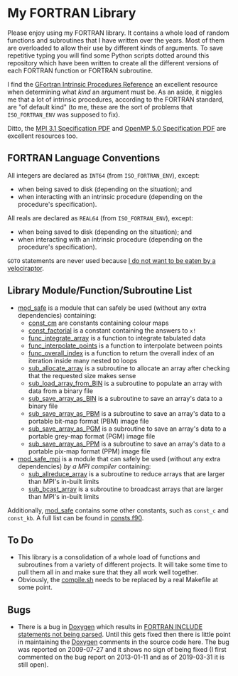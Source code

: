 # My FORTRAN Library

Please enjoy using my FORTRAN library. It contains a whole load of random functions and subroutines that I have written over the years. Most of them are overloaded to allow their use by different kinds of arguments. To save repetitive typing you will find some Python scripts dotted around this repository which have been written to create all the different versions of each FORTRAN function or FORTRAN subroutine.

I find the [GFortran Intrinsic Procedures Reference](https://gcc.gnu.org/onlinedocs/gfortran/Intrinsic-Procedures.html) an excellent resource when determining what _kind_ an argument must be. As an aside, it niggles me that a lot of intrinsic procedures, according to the FORTRAN standard, are "of default kind" (to me, these are the sort of problems that `ISO_FORTRAN_ENV` was supposed to fix).

Ditto, the [MPI 3.1 Specification PDF](https://www.mpi-forum.org/docs/mpi-3.1/mpi31-report.pdf) and [OpenMP 5.0 Specification PDF](https://www.openmp.org/wp-content/uploads/OpenMP-API-Specification-5.0.pdf) are excellent resources too.

## FORTRAN Language Conventions

All integers are declared as `INT64` (from `ISO_FORTRAN_ENV`), except:

* when being saved to disk (depending on the situation); and
* when interacting with an intrinsic procedure (depending on the procedure's specification).

All reals are declared as `REAL64` (from `ISO_FORTRAN_ENV`), except:

* when being saved to disk (depending on the situation); and
* when interacting with an intrinsic procedure (depending on the procedure's specification).

`GOTO` statements are never used because [I do not want to be eaten by a velociraptor](https://xkcd.com/292/).

## Library Module/Function/Subroutine List

* [mod_safe](mod_safe.F90) is a module that can safely be used (without any extra dependencies) containing:
    * [const_cm](mod_safe/const_cm.f90) are constants containing colour maps
    * [const_factorial](mod_safe/const_factorial.f90) is a constant containing the answers to `x!`
    * [func_integrate_array](mod_safe/func_integrate_array) is a function to integrate tabulated data
    * [func_interpolate_points](mod_safe/func_interpolate_points) is a function to interpolate between points
    * [func_overall_index](mod_safe/func_overall_index) is a function to return the overall index of an iteration inside many nested `DO` loops
    * [sub_allocate_array](mod_safe/sub_allocate_array) is a subroutine to allocate an array after checking that the requested size makes sense
    * [sub_load_array_from_BIN](mod_safe/sub_load_array_from_BIN) is a subroutine to populate an array with data from a binary file
    * [sub_save_array_as_BIN](mod_safe/sub_save_array_as_BIN) is a subroutine to save an array's data to a binary file
    * [sub_save_array_as_PBM](mod_safe/sub_save_array_as_PBM) is a subroutine to save an array's data to a portable bit-map format (PBM) image file
    * [sub_save_array_as_PGM](mod_safe/sub_save_array_as_PGM) is a subroutine to save an array's data to a portable grey-map format (PGM) image file
    * [sub_save_array_as_PPM](mod_safe/sub_save_array_as_PPM) is a subroutine to save an array's data to a portable pix-map format (PPM) image file
* [mod_safe_mpi](mod_safe_mpi.F90) is a module that can safely be used (without any extra dependencies) *by a MPI compiler* containing:
    * [sub_allreduce_array](mod_safe_mpi/sub_allreduce_array) is a subroutine to reduce arrays that are larger than MPI's in-built limits
    * [sub_bcast_array](mod_safe_mpi/sub_bcast_array) is a subroutine to broadcast arrays that are larger than MPI's in-built limits

Additionally, [mod_safe](mod_safe.F90) contains some other constants, such as `const_c` and `const_kb`. A full list can be found in [consts.f90](mod_safe/consts.f90).

## To Do

* This library is a consolidation of a whole load of functions and subroutines from a variety of different projects. It will take some time to pull them all in and make sure that they all work well together.
* Obviously, the [compile.sh](compile.sh) needs to be replaced by a real Makefile at some point.

## Bugs

* There is a bug in [Doxygen](https://github.com/doxygen/doxygen) which results in [FORTRAN INCLUDE statements not being parsed](https://github.com/doxygen/doxygen/issues/3461). Until this gets fixed then there is little point in maintaining the [Doxygen](https://github.com/doxygen/doxygen) comments in the source code here. The bug was reported on 2009-07-27 and it shows no sign of being fixed (I first commented on the bug report on 2013-01-11 and as of 2019-03-31 it is still open).
